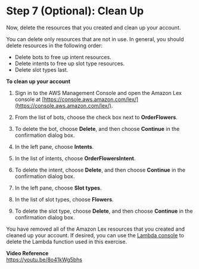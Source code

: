 # Step 7 (Optional): Clean Up

Now, delete the resources that you created and clean up your account.

You can delete only resources that are not in use. In general, you should delete resources in the following order:
+ Delete bots to free up intent resources.
+ Delete intents to free up slot type resources.
+ Delete slot types last.

**To clean up your account**

1. Sign in to the AWS Management Console and open the Amazon Lex console at [https://console.aws.amazon.com/lex/](https://console.aws.amazon.com/lex/).

1. From the list of bots, choose the check box next to **OrderFlowers**.

1. To delete the bot, choose **Delete**, and then choose **Continue** in the confirmation dialog box.

1. In the left pane, choose **Intents**.

1. In the list of intents, choose **OrderFlowersIntent**.

1. To delete the intent, choose **Delete**, and then choose **Continue** in the confirmation dialog box.

1. In the left pane, choose **Slot types**.

1. In the list of slot types, choose **Flowers**.

1. To delete the slot type, choose **Delete**, and then choose **Continue** in the confirmation dialog box.

You have removed all of the Amazon Lex resources that you created and cleaned up your account. If desired, you can use the [Lambda console](https://console.aws.amazon.com/lambda) to delete the Lambda function used in this exercise.

**Video Reference**  
https://youtu.be/8o41kWg5bhs
